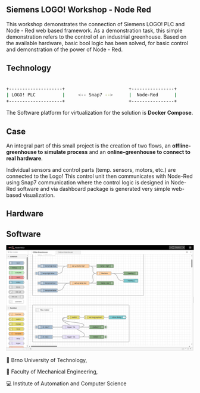 ## Siemens LOGO! Workshop - Node Red

This workshop demonstrates the connection of Siemens LOGO! PLC and Node - Red web based framework. As a demonstration task, this simple demonstration refers to the control of an industrial greenhouse. Based on the available hardware, basic bool logic has been solved, for basic control and demonstration of the power of Node - Red.


## Technology

```bash

+--------------------+                        +----------------+
| LOGO! PLC          |     <-- Snap7 -->      |  Node-Red      |
+--------------------+                        +----------------+


```

The Software platform for virtualization for the solution is **Docker Compose**.

## Case

An integral part of this small project is the creation of two flows, an **offline-greenhouse to simulate process** and an **online-greenhouse to connect to real hardware**.

Individual sensors and control parts (temp. sensors, motors, etc.) are connected to the Logo! This control unit then communicates with Node-Red using Snap7 communication where the control logic is designed in Node-Red software and via dashboard package is generated very simple web-based visualization.


## Hardware


## Software

![ex1](/docs/s1.png)

:red_circle: Brno University of Technology,

:large_blue_circle: Faculty of Mechanical Engineering,

:computer: Institute of Automation and Computer Science
